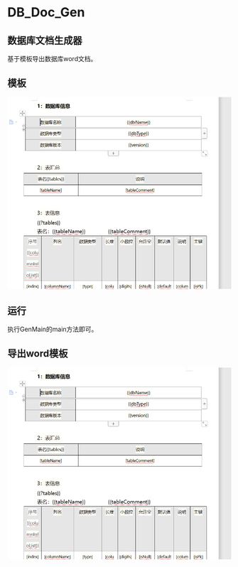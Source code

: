 # DB_Doc_Gen
## 数据库文档生成器

基于模板导出数据库word文档。

## 模板
![image](https://github.com/mapengpeng/DB_Doc_Gen/blob/main/DB_Doc_Gen/src/main/resources/%E6%A8%A1%E6%9D%BF.png)

## 运行
执行GenMain的main方法即可。

## 导出word模板
![image](https://github.com/mapengpeng/DB_Doc_Gen/blob/main/DB_Doc_Gen/src/main/resources/%E6%A8%A1%E6%9D%BF.png)




